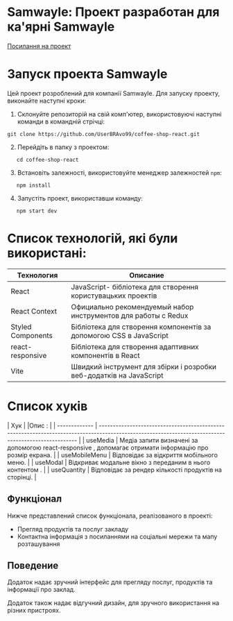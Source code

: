 # Samwayle: Проект разработан для ка'ярні Samwayle

[Посилання на проект](coffee-shop-react-seven.vercel.app/)

# Запуск проекта Samwayle

Цей проект розроблений для компанії Samwayle. Для запуску проекту, виконайте наступні кроки:

1. Склонуйте репозиторій на свій комп'ютер, використовуючі наступні команди в командній стрічці:

```
git clone https://github.com/UserBRAvo99/coffee-shop-react.git
```

2. Перейдіть в папку з проектом:

```
   cd coffee-shop-react
```

3. Встановіть залежності, використовуйте менеджер залежностей `npm`:

```
   npm install
```

4. Запустіть проект, використавши команду:

```
   npm start dev
```

# Список технологій, які були використані:

| Технология        | Описание                                                            |
| ----------------- | ------------------------------------------------------------------- |
| React             | JavaScript- бібліотека для створення користувацьких проектів        |
| React Context     | Официально рекомендуемый набор инструментов для работы с Redux      |
| Styled Components | Бібліотека для створення компонентів за допомогою CSS в JavaScript  |
| react-responsive  | Бібліотека для створення адаптивних компонентів в React             |
| Vite              | Швидкий інструмент для збірки і розробки веб-додатків на JavaScript |

# Список хуків

| Хук |
|Опис : |
| ------------- | ---------------------------------------------------------------------------------------------------------------------------------------------------- |
| useMedia | Медіа запити визначені за допомогою react-responsive , допомагає отримати інформацію про розмір екрана. |
| useMobileMenu | Відповідає за відкриття мобільного меню. |
| useModal | Відкриває модальне вікно з переданим в нього контентом . |
| useQuantity | Відповідає за рендер кількості продуктів на сторінці. |

## Функціонал

Нижче представлений список функціонала, реалізованого в проекті:

- Прегляд продуктів та послуг закладу
- Контактна інформація з посиланнями на соціальні мережи та мапу розташування

## Поведение

Додаток надає зручний інтерфейс для прегляду послуг, продуктів та інформації про заклад.

Додаток також надає відгучний дизайн, для зручного використання на різних пристроях.
